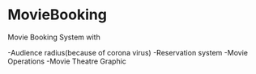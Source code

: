 # MovieBooking
Movie Booking System with

-Audience radius(because of corona virus)
-Reservation system
-Movie Operations
-Movie Theatre Graphic
